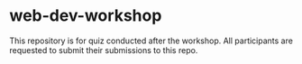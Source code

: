 # web-dev-workshop
This repository is for quiz conducted after the workshop. All participants are requested to submit their submissions to this repo.
